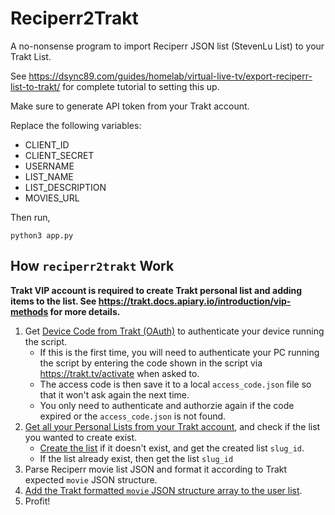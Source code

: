 # Reciperr2Trakt

A no-nonsense program to import Reciperr JSON list (StevenLu List) to your Trakt List. 

See https://dsync89.com/guides/homelab/virtual-live-tv/export-reciperr-list-to-trakt/ for complete tutorial to setting this up.

Make sure to generate API token from your Trakt account.

Replace the following variables:
- CLIENT_ID
- CLIENT_SECRET
- USERNAME
- LIST_NAME
- LIST_DESCRIPTION
- MOVIES_URL

Then run,

```
python3 app.py
```

## How `reciperr2trakt` Work

**Trakt VIP account is required to create Trakt personal list and adding items to the list. See https://trakt.docs.apiary.io/introduction/vip-methods for more details.**

1. Get [Device Code from Trakt (OAuth)](https://trakt.docs.apiary.io/reference/authentication-devices) to authenticate your device running the script. 
    - If this is the first time, you will need to authenticate your PC running the script by entering the code shown in the script via https://trakt.tv/activate when asked to. 
    - The access code is then save it to a local `access_code.json` file so that it won't ask again the next time. 
    - You only need to authenticate and authorzie again if the code expired or the `access_code.json` is not found. 
2. [Get all your Personal Lists from your Trakt account](https://trakt.docs.apiary.io/reference/lists/list/get-list), and check if the list you wanted to create exist.
    - [Create the list](https://trakt.docs.apiary.io/reference/users/lists/create-personal-list) if it doesn't exist, and get the created list `slug_id`.
    - If the list already exist, then get the list `slug_id`
3. Parse Reciperr movie list JSON and format it according to Trakt expected `movie` JSON structure.
4. [Add the Trakt formatted `movie` JSON structure array to the user list](https://trakt.docs.apiary.io/reference/users/add-list-items/add-items-to-personal-list).
5. Profit!
